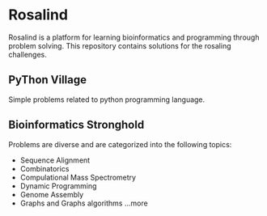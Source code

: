 # Rosalind 
Rosalind is a platform for learning bioinformatics and programming through problem solving. This repository contains solutions for the rosaling challenges.


## PyThon Village
Simple problems related to python programming language.

## Bioinformatics Stronghold

Problems are diverse and are categorized into the following topics:
- Sequence Alignment 
- Combinatorics
- Compulational Mass Spectrometry
- Dynamic Programming
- Genome Assembly
- Graphs and Graphs algorithms
...more
